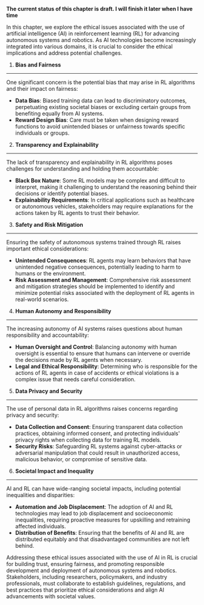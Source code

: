 **The current status of this chapter is draft. I will finish it later when I have time**

In this chapter, we explore the ethical issues associated with the use of artificial intelligence (AI) in reinforcement learning (RL) for advancing autonomous systems and robotics. As AI technologies become increasingly integrated into various domains, it is crucial to consider the ethical implications and address potential challenges.

1. **Bias and Fairness**
------------------------

One significant concern is the potential bias that may arise in RL algorithms and their impact on fairness:

* **Data Bias**: Biased training data can lead to discriminatory outcomes, perpetuating existing societal biases or excluding certain groups from benefiting equally from AI systems.
* **Reward Design Bias**: Care must be taken when designing reward functions to avoid unintended biases or unfairness towards specific individuals or groups.

2. **Transparency and Explainability**
--------------------------------------

The lack of transparency and explainability in RL algorithms poses challenges for understanding and holding them accountable:

* **Black Box Nature**: Some RL models may be complex and difficult to interpret, making it challenging to understand the reasoning behind their decisions or identify potential biases.
* **Explainability Requirements**: In critical applications such as healthcare or autonomous vehicles, stakeholders may require explanations for the actions taken by RL agents to trust their behavior.

3. **Safety and Risk Mitigation**
---------------------------------

Ensuring the safety of autonomous systems trained through RL raises important ethical considerations:

* **Unintended Consequences**: RL agents may learn behaviors that have unintended negative consequences, potentially leading to harm to humans or the environment.
* **Risk Assessment and Management**: Comprehensive risk assessment and mitigation strategies should be implemented to identify and minimize potential risks associated with the deployment of RL agents in real-world scenarios.

4. **Human Autonomy and Responsibility**
----------------------------------------

The increasing autonomy of AI systems raises questions about human responsibility and accountability:

* **Human Oversight and Control**: Balancing autonomy with human oversight is essential to ensure that humans can intervene or override the decisions made by RL agents when necessary.
* **Legal and Ethical Responsibility**: Determining who is responsible for the actions of RL agents in case of accidents or ethical violations is a complex issue that needs careful consideration.

5. **Data Privacy and Security**
--------------------------------

The use of personal data in RL algorithms raises concerns regarding privacy and security:

* **Data Collection and Consent**: Ensuring transparent data collection practices, obtaining informed consent, and protecting individuals' privacy rights when collecting data for training RL models.
* **Security Risks**: Safeguarding RL systems against cyber-attacks or adversarial manipulation that could result in unauthorized access, malicious behavior, or compromise of sensitive data.

6. **Societal Impact and Inequality**
-------------------------------------

AI and RL can have wide-ranging societal impacts, including potential inequalities and disparities:

* **Automation and Job Displacement**: The adoption of AI and RL technologies may lead to job displacement and socioeconomic inequalities, requiring proactive measures for upskilling and retraining affected individuals.
* **Distribution of Benefits**: Ensuring that the benefits of AI and RL are distributed equitably and that disadvantaged communities are not left behind.

Addressing these ethical issues associated with the use of AI in RL is crucial for building trust, ensuring fairness, and promoting responsible development and deployment of autonomous systems and robotics. Stakeholders, including researchers, policymakers, and industry professionals, must collaborate to establish guidelines, regulations, and best practices that prioritize ethical considerations and align AI advancements with societal values.
